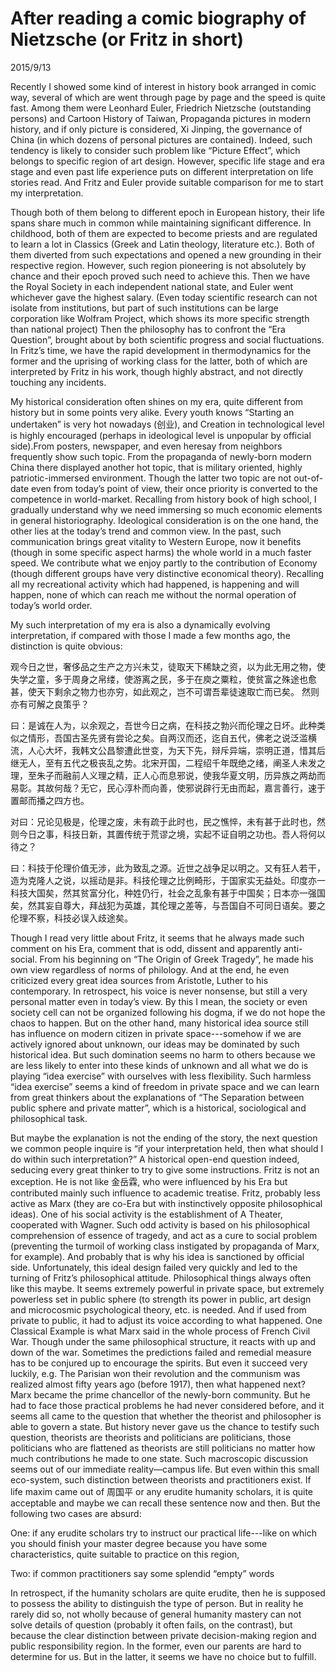 # After reading a comic biography of Nietzsche (or Fritz in short)
2015/9/13

Recently I showed some kind of interest in history book arranged in comic way, several of which are went through page by page and the speed is quite fast. Among them were Leonhard Euler, Friedrich Nietzsche (outstanding persons) and Cartoon History of Taiwan, Propaganda pictures in modern history, and if only picture is considered,  Xi Jinping, the governance of China (in which dozens of personal pictures are contained). Indeed, such tendency is likely to consider such problem like “Picture Effect”, which belongs to specific region of art design. However, specific life stage and era stage and even past life experience puts on different interpretation on life stories read. And Fritz and Euler provide suitable comparison for me to start my interpretation.

Though both of them belong to different epoch in European history, their life spans share much in common while maintaining significant difference. In childhood, both of them are expected to become priests and are regulated to learn a lot in Classics (Greek and Latin theology, literature etc.). Both of them diverted from such expectations and opened a new grounding in their respective region. However, such region pioneering is not absolutely by chance and their epoch proved such need to achieve this. Then we have the Royal Society in each independent national state, and Euler went whichever gave the highest salary. (Even today scientific research can not isolate from institutions, but part of such institutions can be large corporation like Wolfram Project, which shows its more specific strength than national project) Then the philosophy has to confront the “Era Question”, brought about by both scientific progress and social fluctuations. In Fritz’s time, we have the rapid development in thermodynamics for the former and the uprising of working class for the latter, both of which are interpreted by Fritz in his work, though highly abstract, and not directly touching any incidents.

My historical consideration often shines on my era, quite different from history but in some points very alike. Every youth knows “Starting an undertaken” is very hot nowadays (创业), and Creation in technological level is highly encouraged (perhaps in ideological level is unpopular by official side).From posters, newspaper, and even heresay from neighbors frequently show such topic. From the propaganda of newly-born modern China there displayed another hot topic, that is military oriented, highly patriotic-immersed environment. Though the latter two topic are not out-of-date even from today’s point of view, their once priority is converted to the competence in world-market. Recalling from history book of high school, I gradually understand why we need immersing so much economic elements in general historiography. Ideological consideration is on the one hand, the other lies at the today’s trend and common view. In the past, such communication brings great vitality to Western Europe, now it benefits (though in some specific aspect harms) the whole world in a much faster speed. We contribute what we enjoy partly to the contribution of Economy (though different groups have very distinctive economical theory). Recalling all my recreational activity which had happened, is happening and will happen, none of which can reach me without the normal operation of today’s world order. 

My such interpretation of my era is also a dynamically evolving interpretation, if compared with those I made a few months ago, the distinction is quite obvious:

观今日之世，奢侈品之生产之方兴未艾，徒取天下稀缺之资，以为此无用之物，使失学之童，多于周身之帛缕，使游离之民，多于在庾之粟粒，使贫富之殊途也愈甚，使天下剩余之物力也亦穷，如此观之，岂不可谓吾辈徒速取亡而已矣。
然则亦有可解之良策乎？

曰：是诚在人为，以余观之，吾世今日之病，在科技之勃兴而伦理之日坏。此种类似之情形，吾国古圣先贤有尝论之矣。自两汉而还，迄自五代，佛老之说泛滥横流，人心大坏，我韩文公昌黎遭此世变，为天下先，辩斥异端，崇明正道，惜其后继无人，至有五代之极丧乱之势。北宋开国，二程绍千年既绝之绪，阐圣人未发之理，至朱子而融前人义理之精，正人心而息邪说，使我华夏文明，历异族之两劫而易彰。其故何哉？无它，民心淳朴而向善，使邪说辟行无由而起，嘉言善行，速于置邮而播之四方也。

对曰：兄论见极是，伦理之废，未有疏于此时也，民之憔悴，未有甚于此时也，然则今日之事，科技日新，其置传统于荒谬之境，实起不证自明之功也。吾人将何以待之？

曰：科技于伦理价值无涉，此为致乱之源。近世之战争足以明之。又有狂人若干，造为克隆人之说，以摇动是非。科技伦理之比例畸形，于国家实无益处。印度亦一科技大国矣，然其贫富分化，种姓仍行，社会之乱象有甚于中国矣；日本亦一强国矣，然其妄自尊大，拜战犯为英雄，其伦理之差等，与吾国自不可同日语矣。要之伦理不察，科技必误入歧途矣。

Though I read very little about Fritz, it seems that he always made such comment on his Era, comment that is odd, dissent and apparently anti-social. From his beginning on “The Origin of Greek Tragedy”, he made his own view regardless of norms of philology. And at the end, he even criticized every great idea sources from Aristotle, Luther to his contemporary. In retrospect, his voice is never nonsense, but still a very personal matter even in today’s view. By this I mean, the society or even society cell can not be organized following his dogma, if we do not hope the chaos to happen. But on the other hand, many historical idea source still has influence on modern citizen in private space---somehow if we are actively ignored about unknown, our ideas may be dominated by such historical idea. But such domination seems no harm to others because we are less likely to enter into these kinds of unknown and all what we do is playing “idea exercise” with ourselves with less flexibility. Such harmless “idea exercise” seems a kind of freedom in private space and we can learn from great thinkers about the explanations of “The Separation between public sphere and private matter”, which is a historical, sociological and philosophical task. 

But maybe the explanation is not the ending of the story, the next question we common people inquire is “if your interpretation held, then what should I do within such interpretation?” A historical open-end question indeed, seducing every great thinker to try to give some instructions. Fritz is not an exception. He is not like 金岳霖, who were influenced by his Era but contributed mainly such influence to academic treatise. Fritz, probably less active as Marx (they are co-Era but with instinctively opposite philosophical ideas). One of his social activity is the establishment of A Theater, cooperated with Wagner. Such odd activity is based on his philosophical comprehension of essence of tragedy, and act as a cure to social problem (preventing the turmoil of working class instigated by propaganda of Marx, for example). And probably that is why his idea is sanctioned by official side. Unfortunately, this ideal design failed very quickly and led to the turning of Fritz’s philosophical attitude. Philosophical things always often like this maybe. It seems extremely powerful in private space, but extremely powerless set in public sphere (to strength its power in public, art design and microcosmic psychological theory, etc. is needed. And if used from private to public, it had to adjust its voice according to what happened. One Classical Example is what Marx said in the whole process of French Civil War. Though under the same philosophical structure, it reacts with up and down of the war. Sometimes the predictions failed and remedial measure has to be conjured up to encourage the spirits. But even it succeed very luckily, e.g. The Parisian won their revolution and the communism was realized almost fifty years ago (before 1917), then what happened next? Marx became the prime chancellor of the newly-born community. But he had to face those practical problems he had never considered before, and it seems all came to the question that whether the theorist and philosopher is able to govern a state. But history never gave us the chance to testify such question, theorists are theorists and politicians are politicians, those politicians who are flattened as theorists are still politicians no matter how much contributions he made to one state. Such macroscopic discussion seems out of our immediate reality—campus life. But even within this small eco-system, such distinction between theorists and practitioners exist. If life maxim came out of 周国平 or any erudite humanity scholars, it is quite acceptable and maybe we can recall these sentence now and then. But the following two cases are absurd: 

One: if any erudite scholars try to instruct our practical life---like on which you should finish your master degree because you have some characteristics, quite suitable to practice on this region,     	

Two: if common practitioners say some splendid “empty” words

In retrospect, if the humanity scholars are quite erudite, then he is supposed to possess the ability to distinguish the type of person. But in reality he rarely did so, not wholly because of general humanity mastery can not solve details of question (probably it often fails, on the contrast), but because the clear distinction between private decision-making region and public responsibility region. In the former, even our parents are hard to determine for us. But in the latter, it seems we have no choice but to fulfill.              
